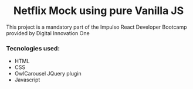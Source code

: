 
<h1 align="center">Netflix Mock using pure Vanilla JS</h1>
<p> This project is a mandatory part of the Impulso React Developer Bootcamp provided by Digital Innovation One</p>
<h3>Tecnologies used:</h3>
<ul>
  <li>HTML</li>
  <li>CSS</li>
  <li>OwlCarousel JQuery plugin</li>
  <li>Javascript</li>
</ul>

